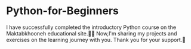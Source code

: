 # Python-for-Beginners
I have successfully completed the introductory Python course on the Maktabkhooneh educational site.👨‍🎓
Now,I'm sharing my projects and exercises on the learning journey with you.
Thank you for your support.🙏
